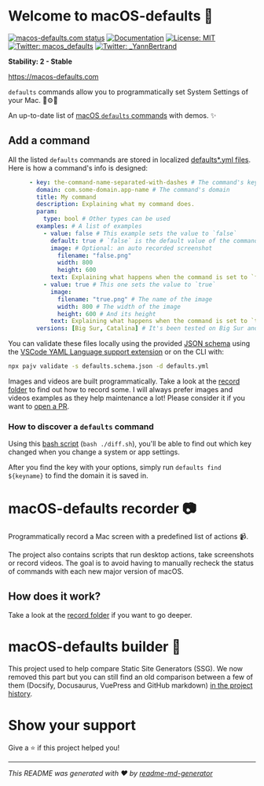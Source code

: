 # Welcome to macOS-defaults 👋
[![macos-defaults.com status](https://img.shields.io/pingpong/uptime/sp_92e9dcd33e474926853ac99968debf88)](https://macos-defaults.pingpong.host/)
[![Documentation](https://img.shields.io/badge/documentation-yes-brightgreen.svg)](https://github.com/yannbertrand/macos-defaults/tree/main)
[![License: MIT](https://img.shields.io/badge/License-MIT-yellow.svg)](#)
[![Twitter: macos_defaults](https://img.shields.io/twitter/follow/macos_defaults.svg?style=social)](https://twitter.com/macos_defaults)
[![Twitter: \_YannBertrand](https://img.shields.io/twitter/follow/\_YannBertrand.svg?style=social)](https://twitter.com/\_YannBertrand)

**Stability: 2 - Stable**

https://macos-defaults.com

`defaults` commands allow you to programmatically set System Settings of your Mac. 🤖⚙️🔧

An up-to-date list of [macOS `defaults` commands](https://macos-defaults.com) with demos. ✨

## Add a command
All the listed `defaults` commands are stored in localized [defaults*.yml files](./defaults.yml). Here is how a command's info is designed:

```yml
      - key: the-command-name-separated-with-dashes # The command's key
        domain: com.some-domain.app-name # The command's domain
        title: My command
        description: Explaining what my command does.
        param:
          type: bool # Other types can be used
        examples: # A list of examples
          - value: false # This example sets the value to `false`
            default: true # `false` is the default value of the command
            image: # Optional: an auto recorded screenshot
              filename: "false.png"
              width: 800
              height: 600
            text: Explaining what happens when the command is set to `false`
          - value: true # This one sets the value to `true`
            image:
              filename: "true.png" # The name of the image
              width: 800 # The width of the image
              height: 600 # And its height
            text: Explaining what happens when the command is set to `true`
        versions: [Big Sur, Catalina] # It's been tested on Big Sur and Catalina
```

You can validate these files locally using the provided [JSON schema](./defaults.schema.json) using the [VSCode YAML Language support extension](https://marketplace.visualstudio.com/items?itemName=redhat.vscode-yaml) or on the CLI with:

```sh
npx pajv validate -s defaults.schema.json -d defaults.yml
```

Images and videos are built programmatically. Take a look at the [record folder](./record/#readme) to find out how to record some. I will always prefer images and videos examples as they help maintenance a lot! Please consider it if you want to [open a PR](https://github.com/yannbertrand/macos-defaults/compare).

### How to discover a `defaults` command
Using this [bash script](diff.sh) (`bash ./diff.sh`), you'll be able to find out which key changed when you change a system or app settings.

After you find the key with your options, simply run `defaults find ${keyname}` to find the domain it is saved in.

# macOS-defaults recorder 📷

Programmatically record a Mac screen with a predefined list of actions 📹.

The project also contains scripts that run desktop actions, take screenshots or record videos. The goal is to avoid having to manually recheck the status of commands with each new major version of macOS.

## How does it work?
Take a look at the [record folder](./record/#readme) if you want to go deeper.

# macOS-defaults builder 🤖

This project used to help compare Static Site Generators (SSG). We now removed this part but you can still find an old comparison between a few of them (Docsify, Docusaurus, VuePress and GitHub markdown) [in the project history](https://github.com/yannbertrand/macos-defaults/tree/1716cb77e7c17f8317e18e9b9418cc834bb3486c/build).

# Show your support
Give a ⭐️ if this project helped you!

***
_This README was generated with ❤️ by [readme-md-generator](https://github.com/kefranabg/readme-md-generator)_
